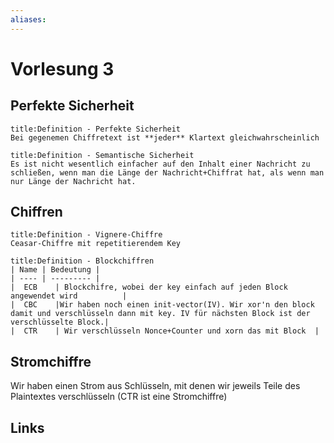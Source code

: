 ```yaml
---
aliases: 
---
```

# Vorlesung 3 
## Perfekte Sicherheit

```ad-abstract
title:Definition - Perfekte Sicherheit
Bei gegenemen Chiffretext ist **jeder** Klartext gleichwahrscheinlich
```

```ad-abstract
title:Definition - Semantische Sicherheit
Es ist nicht wesentlich einfacher auf den Inhalt einer Nachricht zu schließen, wenn man die Länge der Nachricht+Chiffrat hat, als wenn man nur Länge der Nachricht hat.
```
## Chiffren
```ad-abstract
title:Definition - Vignere-Chiffre
Ceasar-Chiffre mit repetitierendem Key
```

```ad-abstract
title:Definition - Blockchiffren
| Name | Bedeutung |
| ---- | --------- |
|  ECB    | Blockchifre, wobei der key einfach auf jeden Block angewendet wird          |
|  CBC    |Wir haben noch einen init-vector(IV). Wir xor'n den block damit und verschlüsseln dann mit key. IV für nächsten Block ist der verschlüsselte Block.|
|  CTR    | Wir verschlüsseln Nonce+Counter und xorn das mit Block  |
```

## Stromchiffre
Wir haben einen Strom aus Schlüsseln, mit denen wir jeweils Teile des Plaintextes verschlüsseln (CTR ist eine Stromchiffre)
## Links